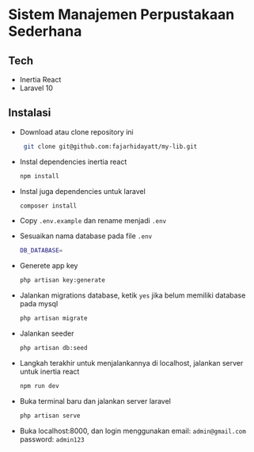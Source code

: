 # Sistem Manajemen Perpustakaan Sederhana

## Tech

-   Inertia React
-   Laravel 10

## Instalasi

-   Download atau clone repository ini

    ```bash
     git clone git@github.com:fajarhidayatt/my-lib.git
    ```

-   Instal dependencies inertia react

    ```bash
    npm install
    ```

-   Instal juga dependencies untuk laravel

    ```bash
    composer install
    ```

-   Copy `.env.example` dan rename menjadi `.env`
-   Sesuaikan nama database pada file `.env`

    ```bash
    DB_DATABASE=
    ```

-   Generete app key

    ```bash
    php artisan key:generate
    ```

-   Jalankan migrations database, ketik `yes` jika belum memiliki database pada mysql

    ```bash
    php artisan migrate
    ```

-   Jalankan seeder

    ```bash
    php artisan db:seed
    ```

-   Langkah terakhir untuk menjalankannya di localhost, jalankan server untuk inertia react

    ```bash
    npm run dev
    ```

-   Buka terminal baru dan jalankan server laravel

    ```bash
    php artisan serve
    ```

-   Buka localhost:8000, dan login menggunakan email: `admin@gmail.com` password: `admin123`
